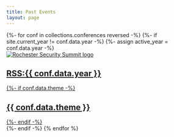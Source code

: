 ```yaml
---
title: Past Events
layout: page
---
```

<div class="past-events-block">
{%- for conf in collections.conferences reversed -%}
    {%- if site.current_year != conf.data.year -%}
        {%- assign active_year = conf.data.year -%}
        <section class="past-event-card"><a href="/{{ conf.data.year }}">
          <img src="/images/rss-logo.png" alt="Rochester Security Summit logo">
          <h1>RSS:{{ conf.data.year }}</h1>
          {%- if conf.data.theme -%}<h2>{{ conf.data.theme }}</h2>{%- endif -%}
        </a></section>
     {%- endif -%}
 {% endfor %}
</div>